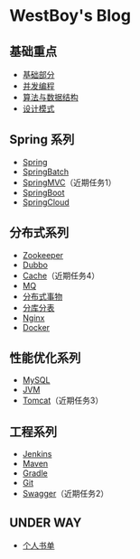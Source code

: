 # WestBoy's Blog

## 基础重点

* [基础部分]()
* [并发编程]()
* [算法与数据结构]()
* [设计模式](repository/基础重点/设计模式/index.md)

## Spring 系列

* [Spring](repository/spring系列/spring/index.md)
* [SpringBatch]()
* [SpringMVC]()（近期任务1）
* [SpringBoot]()
* [SpringCloud]()


## 分布式系列

* [Zookeeper]()
* [Dubbo]()
* [Cache](repository/分布式系列/cache/index.md)（近期任务4）
* [MQ]()
* [分布式事物]()
* [分库分表]()
* [Nginx]()
* [Docker]()

## 性能优化系列

* [MySQL]()
* [JVM](repository/性能优化系列/jvm/index.md)
* [Tomcat]()（近期任务3）

## 工程系列

* [Jenkins]()
* [Maven]()
* [Gradle]()
* [Git]()
* [Swagger]()（近期任务2）

## UNDER WAY

* [个人书单](repository/under-way/个人书单.md)



